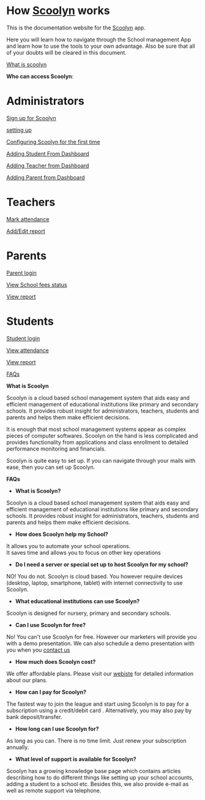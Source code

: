 # How [Scoolyn](https://scoolyn.com) works

This is the documentation website for the [Scoolyn](https://scoolyn.com) app. 

Here you will learn how to navigate through the School management App and learn how to use the tools to your own advantage. Also be sure that all of your doubts will be cleared in this document.

[What is scoolyn](#WhatisScoolyn)  

**Who can access Scoolyn**:

# Administrators

[Sign up for Scoolyn](https://github.com/digikraaft/docs.scoolyn.com/blob/emma/docs/school-admin.md)

[setting up](https://github.com/digikraaft/docs.scoolyn.com/blob/emma/docs/school-admin.md)

[Configuring Scoolyn for the first time](https://github.com/digikraaft/docs.scoolyn.com/blob/emma/docs/school-admin.md) 

[Adding Student From Dashboard](https://github.com/digikraaft/docs.scoolyn.com/blob/emma/docs/school-admin.md) 

[Adding Teacher from Dashboard](https://github.com/digikraaft/docs.scoolyn.com/blob/emma/docs/school-admin.md)

[Adding Parent from Dashboard](https://github.com/digikraaft/docs.scoolyn.com/blob/emma/docs/school-admin.md)

# Teachers

[Mark attendance](https://github.com/digikraaft/docs.scoolyn.com/blob/emma/docs/Teachers.md)

[Add/Edit report](https://github.com/digikraaft/docs.scoolyn.com/blob/emma/docs/Teachers.md)


# Parents 

[Parent login](https://github.com/digikraaft/docs.scoolyn.com/blob/emma/docs/Parents.md)

[View School fees status](https://github.com/digikraaft/docs.scoolyn.com/blob/emma/docs/Parents.md) 

[View report](https://github.com/digikraaft/docs.scoolyn.com/blob/emma/docs/Parents.md)

# Students

[Student login](https://github.com/digikraaft/docs.scoolyn.com/blob/emma/docs/Students.md)

[View attendance](https://github.com/digikraaft/docs.scoolyn.com/blob/emma/docs/Students.md)

[View report](https://github.com/digikraaft/docs.scoolyn.com/blob/emma/docs/Students.md)
 

[FAQs](#FAQs)
 
<a name="WhatisScoolyn"> **What is Scoolyn** </a>


Scoolyn is a cloud based school management system that aids easy and efficient management of educational institutions like primary and secondary schools. It provides robust insight for administrators, teachers, students and parents and helps them make efficient decisions.
 
It is enough that most school management systems appear as complex pieces of computer softwares. Scoolyn on the hand is less complicated and provides functionality from applications and class enrollment to detailed performance monitoring and financials.
 
Scoolyn is quite easy to set up. If you can navigate through your mails with ease, then you can set up Scoolyn.



<a name="FAQs"> **FAQs** </a>


- **What is Scoolyn?**

Scoolyn is a cloud based school management system that aids easy and efficient management of educational institutions like primary and secondary schools. It provides robust insight for administrators, teachers, students and parents and helps them make efficient decisions.   

- **How does Scoolyn help my School?**

It allows you to automate your school operations. <br>
It saves time and allows you to focus on other key operations

- **Do I need a server or special set up to host Scoolyn for my school?**

NO! You do not. Scoolyn is cloud based. You however require devices (desktop, laptop, smartphone, tablet) with internet connectivity to use Scoolyn.

- **What educational institutions can use Scoolyn?** 

Scoolyn is designed for nursery, primary and secondary schools. 

- **Can I use Scoolyn for free?**

No! You can't use Scoolyn for free. However our marketers will provide you with a demo presentation. We can also schedule a demo presentation with you when you [contact us](https://scoolyn.com)

- **How much does Scoolyn cost?**

We offer affordable plans. Please visit our [webiste](https://scoolyn.com) for detailed information about our plans.

- **How can I pay for Scoolyn?**

The fastest way to join the league and start using Scoolyn is to pay for a subscription using a credit/debit card . Alternatively, you may also pay by bank deposit/transfer.

- **How long can I use Scoolyn for?**

As long as you can. There is no time limit. Just renew your subscription annually.

- **What level of support is available for Scoolyn?**

Scoolyn has a growing knowledge base page which contains articles describing how to do different things like setting up your school accounts, adding a student to a school etc. Besides this, we also provide e-mail as well as remote support via telephone.



